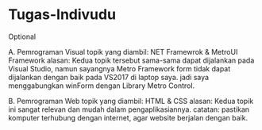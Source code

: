 # Tugas-Indivudu
Optional

A. Pemrograman Visual
topik yang diambil: NET Framewrok & MetroUI Framework
alasan: Kedua topik tersebut sama-sama dapat dijalankan pada Visual Studio, namun sayangnya Metro Framework form tidak dapat dijalankan dengan baik pada VS2017 di laptop saya. jadi saya menggabungkan winForm dengan Library Metro Control.

B. Pemrograman Web
topik yang diambil: HTML & CSS
alasan: Kedua topik ini sangat relevan dan mudah dalam pengaplikasiannya. catatan: pastikan komputer terhubung dengan internet, agar website berjalan dengan baik.

